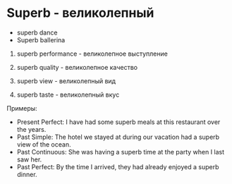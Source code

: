 # Superb - великолепный




- superb dance
- Superb ballerina

1. superb performance - великолепное выступление

2. superb quality - великолепное качество

3. superb view - великолепный вид

4. superb taste - великолепный вкус

Примеры:

- Present Perfect: I have had some superb meals at this restaurant over the years.
- Past Simple: The hotel we stayed at during our vacation had a superb view of the ocean.
- Past Continuous: She was having a superb time at the party when I last saw her.
- Past Perfect: By the time I arrived, they had already enjoyed a superb dinner.